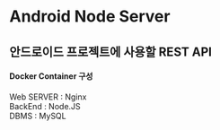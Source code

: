 # Android Node Server

## 안드로이드 프로젝트에 사용할 REST API
#### Docker Container 구성
Web SERVER : Nginx   
BackEnd : Node.JS   
DBMS : MySQL   

